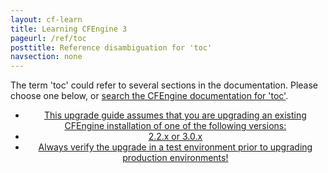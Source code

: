 ```yaml
---
layout: cf-learn
title: Learning CFEngine 3
pageurl: /ref/toc
posttitle: Reference disambiguation for 'toc'
navsection: none
---
```


The term 'toc' could refer to several sections in the documentation. Please choose one below, or
[search the CFEngine documentation for 'toc'](http://cfengine.com/docs/3.5/search.html?q=toc).

- [<center data-behavior="exclude-from-toc">This upgrade guide assumes that you are upgrading an existing CFEngine installation of one of the following versions:](http://cfengine.com/docs/3.5/getting-started-upgrade.html#<center-data-behavior=-exclude-from-toc->this-upgrade-guide-assumes-that-you-are-upgrading-an-existing-cfengine-installation-of-one-of-the-following-versions)
- [<center data-behavior="exclude-from-toc">2.2.x or 3.0.x](http://cfengine.com/docs/3.5/getting-started-upgrade.html#<center-data-behavior=-exclude-from-toc->2-2-x-or-3-0-x)
- [<center data-behavior="exclude-from-toc">Always verify the upgrade in a test environment prior to upgrading production environments\!](http://cfengine.com/docs/3.5/getting-started-upgrade.html#<center-data-behavior=-exclude-from-toc->always-verify-the-upgrade-in-a-test-environment-prior-to-upgrading-production-environments!)

